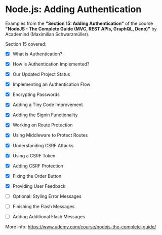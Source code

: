 # Node.js: Adding Authentication

Examples from the **"Section 15: Adding Authentication"** of the course **"NodeJS - The Complete Guide (MVC, REST APIs, GraphQL, Deno)"** by Academind (Maximilian Schwarzmüller).

Section 15 covered:

- [X] What is Authentication?
- [X] How is Authentication Implemented?
- [X] Our Updated Project Status
- [X] Implementing an Authentication Flow
- [X] Encrypting Passwords
- [X] Adding a Tiny Code Improvement
- [X] Adding the Signin Functionality
- [X] Working on Route Protection
- [x] Using Middleware to Protect Routes
- [x] Understanding CSRF Attacks
- [x] Using a CSRF Token
- [x] Adding CSRF Protection
- [x] Fixing the Order Button
- [x] Providing User Feedback
- [ ] Optional: Styling Error Messages
- [ ] Finishing the Flash Messages
- [ ] Adding Additional Flash Messages



More info: https://www.udemy.com/course/nodejs-the-complete-guide/
